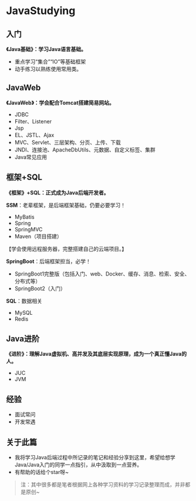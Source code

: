 # JavaStudying

## 入门

**《Java基础》：学习Java语言基础。**

  - 重点学习“集合”“IO”等基础框架
  - 动手练习以熟练使用常用类。

## JavaWeb

**《JavaWeb》：学会配合Tomcat搭建简易网站。**

  - JDBC
  - Filter、Listener
  - Jsp
  - EL、JSTL、Ajax
  - MVC、Servlet、三层架构、分页、上传、下载
  - JNDI、连接池、ApacheDbUtils、元数据、自定义标签、集群
  - Java常见应用

## 框架+SQL

**《框架》+SQL：正式成为Java后端开发者。**

**SSM**：老辈框架，是后端框架基础，仍要必要学习！

  - MyBatis
  - Spring
  - SpringMVC
  - Maven（项目搭建）

【学会使用远程服务器，完整搭建自己的云端项目。】
  
**SpringBoot**：后端框架担当，必学！

  - SpringBoot1完整版（包括入门、web、Docker、缓存、消息、检索、安全、分布式等）
  - SpringBoot2（入门）
  
**SQL**：数据相关

  - MySQL
  - Redis
  
## Java进阶

**《进阶》：理解Java虚拟机、高并发及其底层实现原理，成为一个真正懂Java的人。**

  - JUC
  - JVM
  
## 经验

  - 面试常问
  - 开发常遇


## 关于此篇

- 我将学习Java后端过程中所记录的笔记和经验分享到这里，希望给想学Java/Java入门的同学一点指引，从中汲取到一点营养。
- 有帮助的话给个star呀~

> 注：其中很多都是笔者根据网上各种学习资料的学习记录整理而成，并非都是原创~
